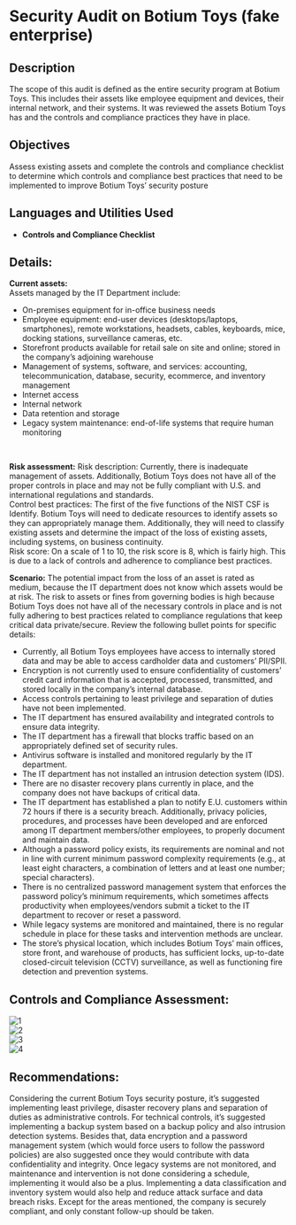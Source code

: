 <h1>Security Audit on Botium Toys (fake enterprise) </h1>

<h2>Description</h2>
The scope of this audit is defined as the entire security program at Botium Toys. This includes their assets like employee equipment and devices, their internal network, and their systems. It was reviewed the assets Botium Toys has and the controls and compliance practices they have in place.

<br />

<h2>Objectives</h2>
Assess existing assets and complete the controls and compliance checklist to determine which controls and compliance best practices that need to be implemented to  improve Botium Toys’ security posture

<h2>Languages and Utilities Used</h2>

- <b>Controls and Compliance Checklist</b> 

<h2>Details:</h2>

<b>Current assets:</b> 
<br /> 
Assets managed by the IT Department include: 
- On-premises equipment for in-office business needs  
- Employee equipment: end-user devices (desktops/laptops, smartphones), remote workstations, headsets, cables, keyboards, mice, docking stations, surveillance cameras, etc.
- Storefront products available for retail sale on site and online; stored in the company’s adjoining warehouse
- Management of systems, software, and services: accounting, telecommunication, database, security, ecommerce, and inventory management
- Internet access
- Internal network
- Data retention and storage
- Legacy system maintenance: end-of-life systems that require human monitoring 
<br /> 

<b>Risk assessment:</b> 
Risk description: Currently, there is inadequate management of assets. Additionally, Botium Toys does not have all of the proper controls in place and may not be fully compliant with U.S. and international regulations and standards. 
<br/> 
Control best practices: The first of the five functions of the NIST CSF is Identify. Botium Toys will need to dedicate resources to identify assets so they can appropriately manage them. Additionally, they will need to classify existing assets and determine the impact of the loss of existing assets, including systems, on business continuity.
<br/> 
Risk score: On a scale of 1 to 10, the risk score is 8, which is fairly high. This is due to a lack of controls and adherence to compliance best practices.

<b>Scenario:</b> 
The potential impact from the loss of an asset is rated as medium, because the IT department does not know which assets would be at risk. The risk to assets or fines from governing bodies is high because Botium Toys does not have all of the necessary controls in place and is not fully adhering to best practices related to compliance regulations that keep critical data private/secure. Review the following bullet points for specific details:

- Currently, all Botium Toys employees have access to internally stored data and may be able to access cardholder data and customers’ PII/SPII.
- Encryption is not currently used to ensure confidentiality of customers’ credit card information that is accepted, processed, transmitted, and stored locally in the company’s internal database. 
- Access controls pertaining to least privilege and separation of duties have not been implemented.
- The IT department has ensured availability and integrated controls to ensure data integrity.
- The IT department has a firewall that blocks traffic based on an appropriately defined set of security rules.
- Antivirus software is installed and monitored regularly by the IT department. 
- The IT department has not installed an intrusion detection system (IDS).
- There are no disaster recovery plans currently in place, and the company does not have backups of critical data. 
- The IT department has established a plan to notify E.U. customers within 72 hours if there is a security breach. Additionally, privacy policies, procedures, and processes have been developed and are enforced among IT department members/other employees, to properly document and maintain data.
- Although a password policy exists, its requirements are nominal and not in line with current minimum password complexity requirements (e.g., at least eight characters, a combination of letters and at least one number; special characters). 
- There is no centralized password management system that enforces the password policy’s minimum requirements, which sometimes affects productivity when employees/vendors submit a ticket to the IT department to recover or reset a password.
- While legacy systems are monitored and maintained, there is no regular schedule in place for these tasks and intervention methods are unclear.
- The store’s physical location, which includes Botium Toys’ main offices, store front, and warehouse of products, has sufficient locks, up-to-date closed-circuit television (CCTV) surveillance, as well as functioning fire detection and prevention systems.

<h2>Controls and Compliance Assessment:</h2>

![1](https://github.com/user-attachments/assets/2d2730d3-fef5-4e4a-a103-0fb16c3f1f89)
<br />
![2](https://github.com/user-attachments/assets/b23e06b9-5f4b-4af0-bc8e-fb37b0419a59)
<br />
![3](https://github.com/user-attachments/assets/7721e972-7400-4b7c-9fa4-8a75cbac9f9b)
<br />
![4](https://github.com/user-attachments/assets/44ad44e6-7035-47be-bf76-d30afeab719e)
<br />

<h2>Recommendations:</h2>
Considering the current Botium Toys security posture, it’s suggested implementing
least privilege, disaster recovery plans and separation of duties as administrative controls. For
technical controls, it’s suggested implementing a backup system based on a backup policy and
also intrusion detection systems. Besides that, data encryption and a password management
system (which would force users to follow the password policies) are also suggested once they
would contribute with data confidentiality and integrity. Once legacy systems are not
monitored, and maintenance and intervention is not done considering a schedule, implementing it would also be a plus. Implementing a data classification and inventory system
would also help and reduce attack surface and data breach risks. Except for the areas
mentioned, the company is securely compliant, and only constant follow-up should be taken.
<!--
 ```diff
